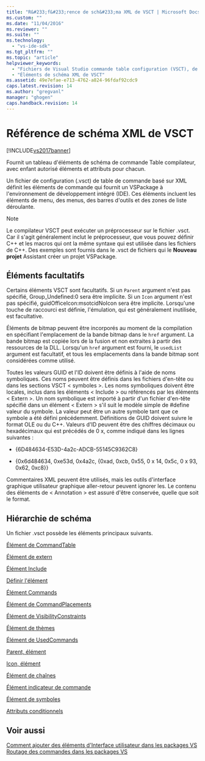 ```yaml
---
title: "R&#233;f&#233;rence de sch&#233;ma XML de VSCT | Microsoft Docs"
ms.custom: ""
ms.date: "11/04/2016"
ms.reviewer: ""
ms.suite: ""
ms.technology: 
  - "vs-ide-sdk"
ms.tgt_pltfrm: ""
ms.topic: "article"
helpviewer_keywords: 
  - "Fichiers de Visual Studio commande table configuration (VSCT), de schéma XML"
  - "Éléments de schéma XML de VSCT"
ms.assetid: 49e7efae-e713-4762-a824-96fdaf92cdc9
caps.latest.revision: 14
ms.author: "gregvanl"
manager: "ghogen"
caps.handback.revision: 14
---
```

# R&#233;f&#233;rence de sch&#233;ma XML de VSCT
[!INCLUDE[vs2017banner](../code-quality/includes/vs2017banner.md)]

Fournit un tableau d'éléments de schéma de commande Table compilateur, avec enfant autorisé éléments et attributs pour chacun.  
  
 Un fichier de configuration \(.vsct\) de table de commande basé sur XML définit les éléments de commande qui fournit un VSPackage à l'environnement de développement intégré \(IDE\). Ces éléments incluent les éléments de menu, des menus, des barres d'outils et des zones de liste déroulante.  
  
> [!NOTE]
>  Le compilateur VSCT peut exécuter un préprocesseur sur le fichier .vsct. Car il s'agit généralement inclut le préprocesseur, que vous pouvez définir C\+\+ et les macros qui ont la même syntaxe qui est utilisée dans les fichiers de C\+\+. Des exemples sont fournis dans le .vsct de fichiers qui le **Nouveau projet** Assistant créer un projet VSPackage.  
  
## Éléments facultatifs  
 Certains éléments VSCT sont facultatifs. Si un `Parent` argument n'est pas spécifié, Group\_Undefined:0 sera être implicite. Si un `Icon` argument n'est pas spécifié, guidOfficeIcon:msotcidNoIcon sera être implicite. Lorsqu'une touche de raccourci est définie, l'émulation, qui est généralement inutilisée, est facultative.  
  
 Éléments de bitmap peuvent être incorporés au moment de la compilation en spécifiant l'emplacement de la bande bitmap dans le `href` argument. La bande bitmap est copiée lors de la fusion et non extraites à partir des ressources de la DLL. Lorsqu'un `href` argument est fourni, le `usedList` argument est facultatif, et tous les emplacements dans la bande bitmap sont considérées comme utilisé.  
  
 Toutes les valeurs GUID et l'ID doivent être définis à l'aide de noms symboliques. Ces noms peuvent être définis dans les fichiers d'en\-tête ou dans les sections VSCT \< symboles \>. Les noms symboliques doivent être locales, inclus dans les éléments \< Include \> ou référencés par les éléments \< Extern \>. Un nom symbolique est importé à partir d'un fichier d'en\-tête spécifié dans un élément \< Extern \> s'il suit le modèle simple de \#define valeur du symbole. La valeur peut être un autre symbole tant que ce symbole a été défini précédemment. Définitions de GUID doivent suivre le format OLE ou du C\+\+. Valeurs d'ID peuvent être des chiffres décimaux ou hexadécimaux qui est précédés de 0 x, comme indiqué dans les lignes suivantes :  
  
-   {6D484634\-E53D\-4a2c\-ADCB\-55145C9362C8}  
  
-   {0x6d484634, 0xe53d, 0x4a2c, {0xad, 0xcb, 0x55, 0 x 14, 0x5c, 0 x 93, 0x62, 0xc8}}  
  
 Commentaires XML peuvent être utilisés, mais les outils d'interface graphique utilisateur graphique aller\-retour peuvent ignorer les. Le contenu des éléments de \< Annotation \> est assuré d'être conservée, quelle que soit le format.  
  
## Hiérarchie de schéma  
 Un fichier .vsct possède les éléments principaux suivants.  
  
 [Élément de CommandTable](../extensibility/commandtable-element.md)  
  
 [Élément de extern](../extensibility/extern-element.md)  
  
 [Élément Include](../extensibility/include-element.md)  
  
 [Définir l'élément](../extensibility/define-element.md)  
  
 [Élément Commands](../extensibility/commands-element.md)  
  
 [Élément de CommandPlacements](../extensibility/commandplacements-element.md)  
  
 [Élément de VisibilityConstraints](../extensibility/visibilityconstraints-element.md)  
  
 [Élément de thèmes](../extensibility/keybindings-element.md)  
  
 [Élément de UsedCommands](../extensibility/usedcommands-element.md)  
  
 [Parent, élément](../extensibility/parent-element.md)  
  
 [Icon, élément](../extensibility/icon-element.md)  
  
 [Élément de chaînes](../extensibility/strings-element.md)  
  
 [Élément indicateur de commande](../extensibility/command-flag-element.md)  
  
 [Élément de symboles](../extensibility/symbols-element.md)  
  
 [Attributs conditionnels](../extensibility/vsct-xml-schema-conditional-attributes.md)  
  
## Voir aussi  
 [Comment ajouter des éléments d'Interface utilisateur dans les packages VS](../extensibility/internals/how-vspackages-add-user-interface-elements.md)   
 [Routage des commandes dans les packages VS](../extensibility/internals/command-routing-in-vspackages.md)